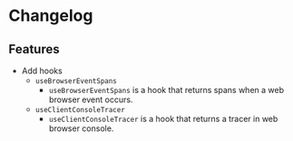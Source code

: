 # Changelog

## Features

- Add hooks
  - `useBrowserEventSpans`
    - `useBrowserEventSpans` is a hook that returns spans when a web browser event occurs.
  - `useClientConsoleTracer`
    - `useClientConsoleTracer` is a hook that returns a tracer in web browser console.
